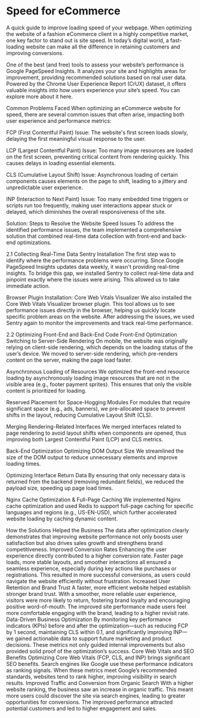 # Speed for eCommerce
A quick guide to improve loading speed of your webpage.
When optimizing the website of a fashion eCommerce client in a highly competitive market, one key factor to stand out is site speed. In today’s digital world, a fast-loading website can make all the difference in retaining customers and improving conversions.

One of the best (and free) tools to assess your website’s performance is Google PageSpeed Insights. It analyzes your site and highlights areas for improvement, providing recommended solutions based on real user data. Powered by the Chrome User Experience Report (CrUX) dataset, it offers valuable insights into how users experience your site’s speed. You can explore more about it here.

Common Problems Faced
When optimizing an eCommerce website for speed, there are several common issues that often arise, impacting both user experience and performance metrics:


FCP (First Contentful Paint) Issue: The website's first screen loads slowly, delaying the first meaningful visual response to the user.

LCP (Largest Contentful Paint) Issue: Too many image resources are loaded on the first screen, preventing critical content from rendering quickly. This causes delays in loading essential elements.

CLS (Cumulative Layout Shift) Issue: Asynchronous loading of certain components causes elements on the page to shift, leading to a jittery and unpredictable user experience.

INP (Interaction to Next Paint) Issue: Too many embedded time triggers or scripts run too frequently, making user interactions appear stuck or delayed, which diminishes the overall responsiveness of the site.

Solution: Steps to Resolve the Website Speed Issues
To address the identified performance issues, the team implemented a comprehensive solution that combined real-time data collection with front-end and back-end optimizations.

2.1 Collecting Real-Time Data
Sentry Installation
The first step was to identify where the performance problems were occurring. Since Google PageSpeed Insights updates data weekly, it wasn't providing real-time insights. To bridge this gap, we installed Sentry to collect real-time data and pinpoint exactly where the issues were arising. This allowed us to take immediate action.

Browser Plugin Installation: Core Web Vitals Visualizer
We also installed the Core Web Vitals Visualizer browser plugin. This tool allows us to see performance issues directly in the browser, helping us quickly locate specific problem areas on the website. After addressing the issues, we used Sentry again to monitor the improvements and track real-time performance.

2.2 Optimizing Front-End and Back-End Code
Front-End Optimization
Switching to Server-Side Rendering
On mobile, the website was originally relying on client-side rendering, which depends on the loading status of the user’s device. We moved to server-side rendering, which pre-renders content on the server, making the page load faster.


Asynchronous Loading of Resources
We optimized the front-end resource loading by asynchronously loading image resources that are not in the visible area (e.g., footer payment sprites). This ensures that only the visible content is prioritized for loading.


Reserved Placement for Space-Hogging Modules
For modules that require significant space (e.g., ads, banners), we pre-allocated space to prevent shifts in the layout, reducing Cumulative Layout Shift (CLS).


Merging Rendering-Related Interfaces
We merged interfaces related to page rendering to avoid layout shifts when components are opened, thus improving both Largest Contentful Paint (LCP) and CLS metrics.


Back-End Optimization
Optimizing DOM Output Size
We streamlined the size of the DOM output to reduce unnecessary elements and improve loading times.


Optimizing Interface Return Data
By ensuring that only necessary data is returned from the backend (removing redundant fields), we reduced the payload size, speeding up page load times.


Nginx Cache Optimization & Full-Page Caching
We implemented Nginx cache optimization and used Redis to support full-page caching for specific languages and regions (e.g., US-EN-USD), which further accelerated website loading by caching dynamic content.

How the Solutions Helped the Business
The data after optimization clearly demonstrates that improving website performance not only boosts user satisfaction but also drives sales growth and strengthens brand competitiveness.
Improved Conversion Rates
Enhancing the user experience directly contributed to a higher conversion rate. Faster page loads, more stable layouts, and smoother interactions all ensured a seamless experience, especially during key actions like purchases or registrations. This resulted in more successful conversions, as users could navigate the website efficiently without frustration.
Increased User Retention and Brand Trust
A faster, more efficient website helped establish stronger brand trust. With a smoother, more reliable user experience, visitors were more likely to return, fostering brand loyalty and encouraging positive word-of-mouth. The improved site performance made users feel more comfortable engaging with the brand, leading to a higher revisit rate.
Data-Driven Business Optimization
By monitoring key performance indicators (KPIs) before and after the optimization—such as reducing FCP by 1 second, maintaining CLS within 0.1, and significantly improving INP—we gained actionable data to support future marketing and product decisions. These metrics not only guided internal improvements but also provided solid proof of the optimization’s success.
Core Web Vitals and SEO Benefits
Optimizing Core Web Vitals (FCP, CLS, and INP) brings significant SEO benefits. Search engines like Google use these performance indicators as ranking signals. When these metrics meet Google’s recommended standards, websites tend to rank higher, improving visibility in search results.
Improved Traffic and Conversion from Organic Search
With a higher website ranking, the business saw an increase in organic traffic. This meant more users could discover the site via search engines, leading to greater opportunities for conversions. The improved performance attracted potential customers and led to higher engagement and sales.
